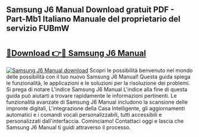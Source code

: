 ## Samsung J6 Manual Download gratuit PDF - Part-Mb1 Italiano Manuale del proprietario del servizio FUBmW

# <h2><a href="http://dfak11.blite.top/?on=Samsung+J6+Manual">🔗Download 👉🔴 Samsung J6 Manual</a></h2>

[![Samsung J6 Manual download](https://i.imgur.com/lujVjoI.png)](http://dfak11.blite.top/?on=Samsung+J6+Manual)
Scopri le possibilità benvenuto nel mondo delle possibilità con il tuo nuovo Samsung J6 Manual! Questa guida spiega le funzionalità, le applicazioni e le soluzioni per la risoluzione dei problemi. Si prega di notare L'indice Samsung J6 Manual L'indice alla fine di questa guida può aiutarti a trovare rapidamente le informazioni pertinenti. Le funzionalità avanzate di Samsung J6 Manual includono la scansione delle impronte digitali, L'integrazione della Casa Intelligente, gli aggiornamenti automatici e i comandi vocali personalizzabili, tutti accessibili e personalizzati dall'interfaccia. Cominciamo! Contattaci oggi e lascia che Samsung J6 Manual ti guidi attraverso il processo.
